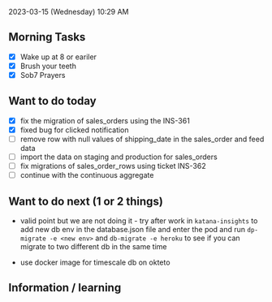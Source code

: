 
2023-03-15 (Wednesday)
10:29 AM

## Morning Tasks
- [x] Wake up at 8 or eariler
- [x] Brush your teeth
- [x] Sob7 Prayers

## Want to do today
- [x] fix the migration of sales_orders using the INS-361
- [x] fixed bug for clicked notification
- [ ] remove row with null values of shipping_date in the sales_order and feed data
- [ ] import the data on staging and production for sales_orders
- [ ] fix migrations of sales_order_rows using ticket INS-362
- [ ] continue with the continuous aggregate

## Want to do next (1 or 2 things)
- valid point but we are not doing it - try after work in `katana-insights` to add new db env in the database.json file and enter the pod and run `dp-migrate -e <new env>` and `db-migrate -e heroku` to see if you can migrate to two different db in the same time

- use docker image for timescale db on okteto

## Information / learning
